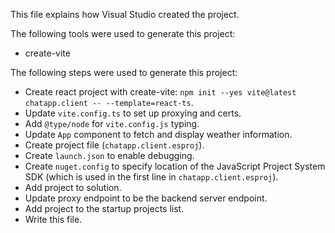 This file explains how Visual Studio created the project.

The following tools were used to generate this project:
- create-vite

The following steps were used to generate this project:
- Create react project with create-vite: `npm init --yes vite@latest chatapp.client -- --template=react-ts`.
- Update `vite.config.ts` to set up proxying and certs.
- Add `@type/node` for `vite.config.js` typing.
- Update `App` component to fetch and display weather information.
- Create project file (`chatapp.client.esproj`).
- Create `launch.json` to enable debugging.
- Create `nuget.config` to specify location of the JavaScript Project System SDK (which is used in the first line in `chatapp.client.esproj`).
- Add project to solution.
- Update proxy endpoint to be the backend server endpoint.
- Add project to the startup projects list.
- Write this file.
